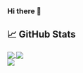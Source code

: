 ### Hi there 👋

<!--
**ariashirazi/ariashirazi** is a ✨ _special_ ✨ repository because its `README.md` (this file) appears on your GitHub profile.

Here are some ideas to get you started:

- 🔭 I’m currently working on ...
- 🌱 I’m currently learning ...
- 👯 I’m looking to collaborate on ...
- 🤔 I’m looking for help with ...
- 💬 Ask me about ...
- 📫 How to reach me: ...
- 😄 Pronouns: ...
- ⚡ Fun fact: ...
-->
## &#x1f4c8; GitHub Stats
<a href="https://github.com/ariashirazi">
<img align="center" src="https://github-readme-stats.vercel.app/api/top-langs/?username=ariashirazi&theme=blueberry" />
</a>

<a href="https://github.com/ariashirazi">
<img align="center" src="https://github-readme-stats.vercel.app/api?username=ariashirazi&theme=blueberry&show_icons=true&count_private=true&include_all_commits=true" /></a>

</br>

<a href="https://github.com/ariashirazi/InstaBrowser">
  <img align="center" src="https://github-readme-stats.vercel.app/api/pin/?username=AriaShirazi&repo=InstaBrowser&title_color=ffffff&text_color=c9cacc&icon_color=2bbc8a&bg_color=1d1f21" />
</a>


